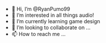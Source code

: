 - 👋 Hi, I’m @RyanPumo99
- 👀 I’m interested in all things audio!
- 🌱 I’m currently learning game design
- 💞️ I’m looking to collaborate on ...
- 📫 How to reach me ...

<!---
RyanPumo99/RyanPumo99 is a ✨ special ✨ repository because its `README.md` (this file) appears on your GitHub profile.
You can click the Preview link to take a look at your changes.
--->
